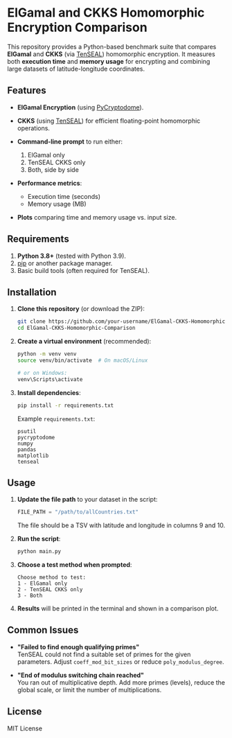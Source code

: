 # ElGamal and CKKS Homomorphic Encryption Comparison

This repository provides a Python-based benchmark suite that compares **ElGamal** and **CKKS** (via [TenSEAL](https://github.com/OpenMined/TenSEAL)) homomorphic encryption. It measures both **execution time** and **memory usage** for encrypting and combining large datasets of latitude-longitude coordinates.

## Features
- **ElGamal Encryption** (using [PyCryptodome](https://pycryptodome.readthedocs.io/en/latest/)).
- **CKKS** (using [TenSEAL](https://github.com/OpenMined/TenSEAL)) for efficient floating-point homomorphic operations.
- **Command-line prompt** to run either:
  1. ElGamal only
  2. TenSEAL CKKS only
  3. Both, side by side

- **Performance metrics**:
  - Execution time (seconds)
  - Memory usage (MB)

- **Plots** comparing time and memory usage vs. input size.

## Requirements
1. **Python 3.8+** (tested with Python 3.9).
2. [pip](https://pypi.org/project/pip/) or another package manager.
3. Basic build tools (often required for TenSEAL).

## Installation
1. **Clone this repository** (or download the ZIP):

   ```bash
   git clone https://github.com/your-username/ElGamal-CKKS-Homomorphic-Comparison.git
   cd ElGamal-CKKS-Homomorphic-Comparison
   ```

2. **Create a virtual environment** (recommended):

   ```bash
   python -m venv venv
   source venv/bin/activate  # On macOS/Linux

   # or on Windows:
   venv\Scripts\activate
   ```

3. **Install dependencies**:

   ```bash
   pip install -r requirements.txt
   ```

   Example `requirements.txt`:
   ```
   psutil
   pycryptodome
   numpy
   pandas
   matplotlib
   tenseal
   ```

## Usage
1. **Update the file path** to your dataset in the script:

   ```python
   FILE_PATH = "/path/to/allCountries.txt"
   ```

   The file should be a TSV with latitude and longitude in columns 9 and 10.

2. **Run the script**:

   ```bash
   python main.py
   ```

3. **Choose a test method when prompted**:

   ```
   Choose method to test:
   1 - ElGamal only
   2 - TenSEAL CKKS only
   3 - Both
   ```

4. **Results** will be printed in the terminal and shown in a comparison plot.

## Common Issues

- **"Failed to find enough qualifying primes"**  
  TenSEAL could not find a suitable set of primes for the given parameters. Adjust `coeff_mod_bit_sizes` or reduce `poly_modulus_degree`.

- **"End of modulus switching chain reached"**  
  You ran out of multiplicative depth. Add more primes (levels), reduce the global scale, or limit the number of multiplications.

## License

MIT License
